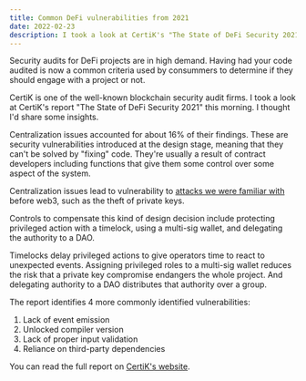 ```yaml
---
title: Common DeFi vulnerabilities from 2021
date: 2022-02-23
description: I took a look at CertiK's "The State of DeFi Security 2021" this morning. I thought I'd share some insights.
---
```


Security audits for DeFi projects are in high demand. Having had your code audited is now a common criteria used by consummers to determine if they should engage with a project or not.

CertiK is one of the well-known blockchain security audit firms. I took a look at CertiK's report "The State of DeFi Security 2021" this morning. I thought I'd share some insights.

Centralization issues accounted for about 16% of their findings. These are security vulnerabilities introduced at the design stage, meaning that they can't be solved by "fixing" code. They're usually a result of contract developers including functions that give them some control over some aspect of the system.

Centralization issues lead to vulnerability to [attacks we were familiar with](blog/smart-contract-risk-is-not-your-only-risk) before web3, such as the theft of private keys.

Controls to compensate this kind of design decision include protecting privileged action with a timelock, using a multi-sig wallet, and delegating the authority to a DAO.

Timelocks delay privileged actions to give operators time to react to unexpected events. Assigning privileged roles to a multi-sig wallet reduces the risk that a private key compromise endangers the whole project. And delegating authority to a DAO distributes that authority over a group.

The report identifies 4 more commonly identified vulnerabilities:

1. Lack of event emission
2. Unlocked compiler version
3. Lack of proper input validation
4. Reliance on third-party dependencies

You can read the full report on [CertiK's website](https://certik-2.hubspotpagebuilder.com/the-state-of-defi-security-2021).
